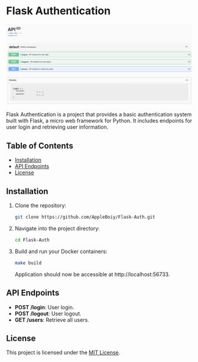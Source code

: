 # Flask Authentication

<img src="screenshot.png">

Flask Authentication is a project that provides a basic authentication system built with Flask, a micro web framework for Python. It includes endpoints for user login and retrieving user information.


## Table of Contents

- [Installation](#installation)
- [API Endpoints](#api-endpoints)
- [License](#license)

## Installation

1. Clone the repository:

   ```bash
   git clone https://github.com/AppleBoiy/Flask-Auth.git
   ```

2. Navigate into the project directory:

   ```bash
   cd Flask-Auth
   ```

3. Build and run your Docker containers:

   ```bash
   make build
   ```
   
   Application should now be accessible at http://localhost:56733.

## API Endpoints

- **POST /login**: User login.
- **POST /logout**: User logout.
- **GET /users**: Retrieve all users.

## License

This project is licensed under the [MIT License](LICENSE).

